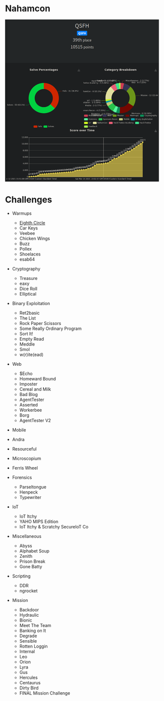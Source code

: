 # Nahamcon 
![ranking](ranking.png)

# Challenges
- Warmups
  - [Eighth Circle](warmups/EighthCircle)
  - Car Keys
  - Veebee
  - Chicken Wings
  - Buzz
  - Pollex
  - Shoelaces
  - esab64

- Cryptography
  - Treasure
  - eaxy
  - Dice Roll
  - Elliptical

- Binary Exploitation
  - Ret2basic
  - The List
  - Rock Paper Scissors
  - Some Really Ordinary Program
  - Sort It!
  - Empty Read
  - Meddle
  - Smol
  - w(r)ite(ead)

- Web
  - $Echo
  - Homeward Bound
  - Imposter
  - Cereal and Milk
  - Bad Blog
  - AgentTester
  - Asserted
  - Workerbee
  - Borg
  - AgentTester V2
 
 - Mobile
  - Andra
  - Resourceful
  - Microscopium
  - Ferris Wheel

- Forensics
  - Parseltongue
  - Henpeck
  - Typewriter

- IoT
  - IoT Itchy
  - YAHO MIPS Edition
  - IoT Itchy & Scratchy SecureIoT Co

- Miscellaneous
  - Abyss
  - Alphabet Soup
  - Zenith
  - Prison Break
  - Gone Batty

- Scripting
  - DDR
  - ngrocket

- Mission
  - Backdoor
  - Hydraulic
  - Bionic
  - Meet The Team
  - Banking on It
  - Degrade
  - Sensible
  - Rotten Loggin
  - Internal
  - Leo
  - Orion
  - Lyra
  - Gus
  - Hercules
  - Centaurus
  - Dirty Bird
  - FINAL Mission Challenge
